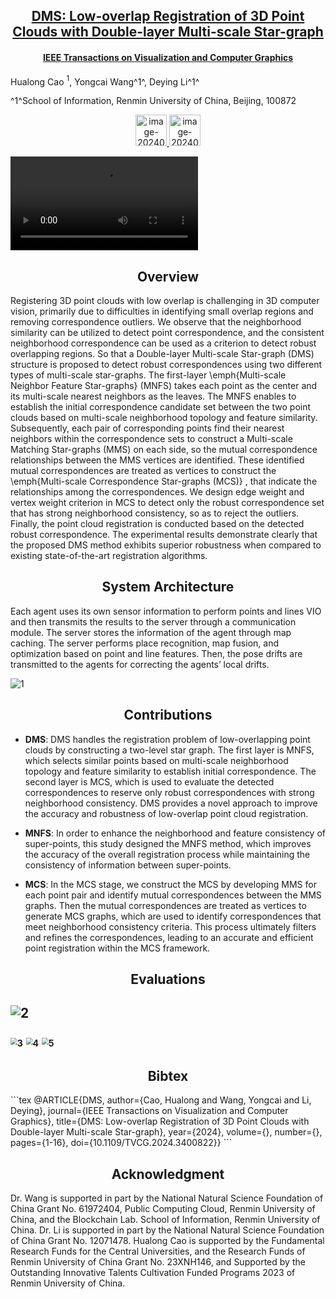<h2 align = "center">
<a href="https://doi.org/10.1109/TVCG.2024.3400822">
DMS: Low-overlap Registration of 3D Point Clouds with Double-layer Multi-scale Star-graph
</h2>
<h4 align = "center" >
<a href="https://www.computer.org/csdl/journal/tg"> IEEE Transactions on Visualization and Computer Graphics </a>
</h4>
 

Hualong Cao $^1$, Yongcai Wang^1^, Deying Li^1^

^1^School of Information, Renmin University of China, Beijing, 100872



<center>
  <a href="DMS.pdf"><img height= "50" src="https://p.ipic.vip/f50s58.png" alt="image-20240529183359317"  /> 
  </a>
  <a href="https://github.com/HualongCao/DMS">
  <img height= "50" src="https://p.ipic.vip/exxqen.png" alt="image-20240529183422179"/>
  </a>  
</center>




<video controls="controls" autoplay="autoplay" src="DMS.mp4" type="video/mp4"></video>


<h2 align = "center">
Overview 
</h2>
Registering 3D point clouds with low overlap is challenging in 3D computer vision, primarily due to difficulties in identifying small overlap regions and removing correspondence outliers. We observe that the neighborhood similarity can be utilized to detect point correspondence, and the consistent neighborhood correspondence can be used as a criterion to detect robust overlapping regions. So that a Double-layer Multi-scale Star-graph (DMS) structure is proposed to detect robust correspondences using two different types of multi-scale star-graphs. The first-layer \emph{Multi-scale Neighbor Feature Star-graphs} (MNFS) takes each point as the center and its multi-scale nearest neighbors as the leaves. The MNFS enables to establish the initial correspondence candidate set between the two point clouds based on multi-scale neighborhood topology and feature similarity. Subsequently, each pair of corresponding points find their nearest neighbors within the correspondence sets to construct a Multi-scale Matching Star-graphs (MMS) on each side, so the mutual correspondence relationships between the MMS vertices are identified. These identified mutual correspondences are  treated as vertices to construct the \emph{Multi-scale Correspondence Star-graphs (MCS)} , that indicate the relationships among the correspondences. We design edge weight and vertex weight criterion  in MCS  to detect only the robust correspondence set that has strong neighborhood consistency, so as to reject the outliers. Finally, the point cloud registration is conducted based on the detected robust correspondence. The experimental results  demonstrate clearly that the proposed DMS method exhibits superior robustness when compared to existing state-of-the-art registration algorithms.

<h2 align = "center">
System Architecture 
</h2>
Each agent uses its own sensor information to perform points and lines VIO and then transmits the results to the server through a communication module. The server stores the information of the agent through map caching. The server performs place recognition, map fusion, and optimization based on point and line features. Then, the pose drifts are transmitted to the agents for correcting the agents’ local drifts.



![1](https://p.ipic.vip/tixf7q.jpg)

<h2 align = "center">
Contributions
</h2>


-   **DMS**: DMS handles the registration problem of low-overlapping point clouds by constructing a two-level star graph. The first layer is MNFS, which selects similar points based on multi-scale neighborhood topology and feature similarity to establish initial correspondence. The second layer is MCS, which is used to evaluate the detected correspondences to reserve only robust correspondences with strong neighborhood consistency. DMS provides a novel approach to improve the accuracy and robustness of low-overlap point cloud registration.

-   **MNFS**: In order to enhance the neighborhood and feature consistency of super-points, this study designed the MNFS method, which improves the accuracy of the overall registration process while maintaining the consistency of information between super-points.

-   **MCS**: In the MCS stage, we construct the MCS by developing MMS for each point pair and identify mutual correspondences between the MMS graphs. Then the mutual correspondences are treated as vertices to generate MCS graphs, which are used to identify correspondences that meet neighborhood consistency criteria. This process ultimately filters and refines the correspondences, leading to an accurate and efficient point registration within the MCS framework.

<h2 align = "center">
Evaluations
<h2>


![2](https://p.ipic.vip/knrddw.png)

<img src="https://p.ipic.vip/1jva0a.jpg" alt="3" style="zoom:67%;" />

<img src="https://p.ipic.vip/k6smwu.jpg" alt="4" style="zoom:67%;" />

<img src="https://p.ipic.vip/gwindp.jpg" alt="5" style="zoom:67%;" />

<h2 align = "center">
Bibtex
</h2>
```tex
@ARTICLE{DMS,
  author={Cao, Hualong and Wang, Yongcai and Li, Deying},
  journal={IEEE Transactions on Visualization and Computer Graphics}, 
  title={DMS: Low-overlap Registration of 3D Point Clouds with Double-layer Multi-scale Star-graph}, 
  year={2024},
  volume={},
  number={},
  pages={1-16},
  doi={10.1109/TVCG.2024.3400822}}
```


<h2 align = "center">
Acknowledgment 
</h2>
Dr. Wang is supported in part by the National Natural Science Foundation of China Grant No. 61972404, Public Computing Cloud, Renmin University of China, and the Blockchain Lab. School of Information, Renmin University of China.  Dr. Li is supported in part by the National Natural Science Foundation of China Grant No. 12071478. Hualong Cao is supported by the Fundamental Research Funds for the Central Universities, and the Research Funds of Renmin University of China Grant No. 23XNH146, and Supported by the Outstanding Innovative Talents Cultivation Funded Programs 2023 of Renmin University of China.





